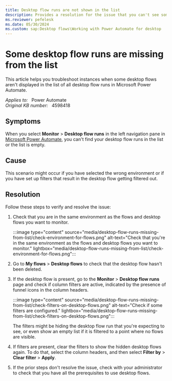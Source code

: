 ```yaml
---
title: Desktop flow runs are not shown in the list
description: Provides a resolution for the issue that you can't see some desktop flow runs when viewing the list of all desktop flow runs in Power Automate.
ms.reviewer: pefelesk
ms.date: 05/30/2024
ms.custom: sap:Desktop flows\Working with Power Automate for desktop
---
```

# Some desktop flow runs are missing from the list

This article helps you troubleshoot instances when some desktop flows aren't displayed in the list of all desktop flow runs in Microsoft Power Automate.

_Applies to:_ &nbsp; Power Automate  
_Original KB number:_ &nbsp; 4598418

## Symptoms

When you select **Monitor** > **Desktop flow runs** in the left navigation pane in [Microsoft Power Automate](/make.powerautomate.com), you can't find your desktop flow runs in the list or the list is empty.

## Cause
This scenario might occur if you have selected the wrong environment or if you have set up filters that result in the desktop flow getting filtered out.

## Resolution
Follow these steps to verify and resolve the issue:
1. Check that you are in the same environment as the flows and desktop flows you want to monitor.

    :::image type="content" source="media/desktop-flow-runs-missing-from-list/check-environment-for-flows.png" alt-text="Check that you're in the same environment as the flows and desktop flows you want to monitor." lightbox="media/desktop-flow-runs-missing-from-list/check-environment-for-flows.png":::

2. Go to **My flows** > **Desktop flows** to check that the desktop flow hasn't been deleted.

3. If the desktop flow is present, go to the **Monitor** > **Desktop flow runs** page and check if column filters are active, indicated by the presence of funnel icons in the column headers.

    :::image type="content" source="media/desktop-flow-runs-missing-from-list/check-filters-on-desktop-flows.png" alt-text="Check if some filters are configured." lightbox="media/desktop-flow-runs-missing-from-list/check-filters-on-desktop-flows.png":::

    The filters might be hiding the desktop flow run that you're expecting to see, or even show an empty list if it is filtered to a point where no flows are visible.

4. If filters are present, clear the filters to show the hidden desktop flows again. To do that, select the column headers, and then select **Filter by** > **Clear filter** > **Apply**.
5. If the prior steps don't resolve the issue, check with your administrator to check that you have all the prerequisites to use desktop flows.